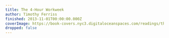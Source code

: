 ```yaml
---
title: The 4-Hour Workweek
author: Timothy Ferriss
finished: 2013-11-01T00:00:00.000Z
coverImage: https://book-covers.nyc3.digitaloceanspaces.com/readings/the-4-hour-workweek-01.jpg
dropped: false
---
```


